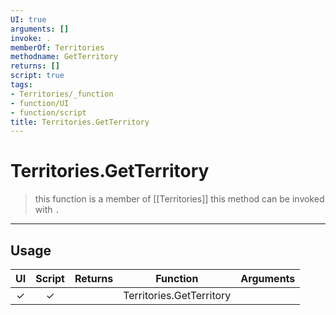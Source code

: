 ```yaml
---
UI: true
arguments: []
invoke: .
memberOf: Territories
methodname: GetTerritory
returns: []
script: true
tags:
- Territories/_function
- function/UI
- function/script
title: Territories.GetTerritory
---
```

# Territories.GetTerritory
> this function is a member of [[Territories]]
> this method can be invoked with `.`
-----
## Usage
|  UI | Script | Returns | Function | Arguments |
|:---:|:------:|-------:|:--------:|:---------|
|✓|✓||Territories.GetTerritory||
